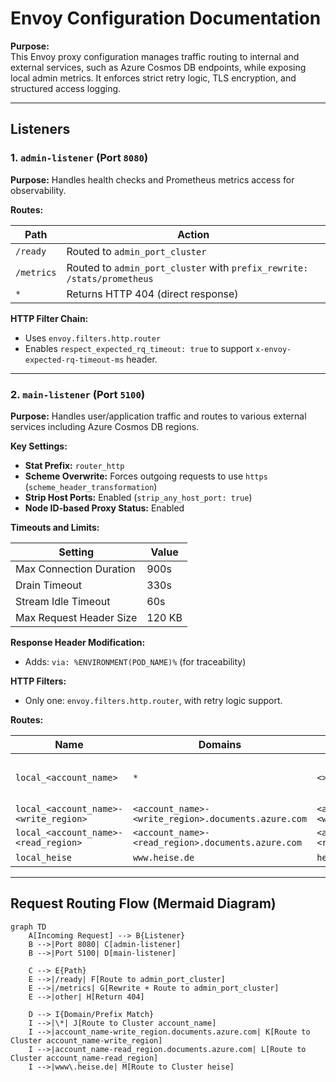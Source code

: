 <!-- cspell:disable -->
# Envoy Configuration Documentation

**Purpose:**  
This Envoy proxy configuration manages traffic routing to internal and external services, such as Azure Cosmos DB endpoints, while exposing local admin metrics. It enforces strict retry logic, TLS encryption, and structured access logging.

---

## Listeners

### 1. `admin-listener` (Port `8080`)

**Purpose:** Handles health checks and Prometheus metrics access for observability.

**Routes:**

| Path       | Action                                  |
|------------|------------------------------------------|
| `/ready`   | Routed to `admin_port_cluster`           |
| `/metrics` | Routed to `admin_port_cluster` with `prefix_rewrite: /stats/prometheus` |
| `*`        | Returns HTTP 404 (direct response)       |

**HTTP Filter Chain:**
- Uses `envoy.filters.http.router`
- Enables `respect_expected_rq_timeout: true` to support `x-envoy-expected-rq-timeout-ms` header.

---

### 2. `main-listener` (Port `5100`)

**Purpose:** Handles user/application traffic and routes to various external services including Azure Cosmos DB regions.

**Key Settings:**
- **Stat Prefix:** `router_http`
- **Scheme Overwrite:** Forces outgoing requests to use `https` (`scheme_header_transformation`)
- **Strip Host Ports:** Enabled (`strip_any_host_port: true`)
- **Node ID-based Proxy Status:** Enabled

**Timeouts and Limits:**

| Setting                    | Value   |
|----------------------------|---------|
| Max Connection Duration    | 900s    |
| Drain Timeout              | 330s    |
| Stream Idle Timeout        | 60s     |
| Max Request Header Size    | 120 KB  |

**Response Header Modification:**
- Adds: `via: %ENVIRONMENT(POD_NAME)%` (for traceability)

**HTTP Filters:**
- Only one: `envoy.filters.http.router`, with retry logic support.

**Routes:**

| Name                                  | Domains                       | Cluster   | Retry Policy                                  |
|---------------------------------------|-------------------------------|-----------|-----------------------------------------------|
| `local_<account_name>`                | `*`                           | `<>`      | `connect-failure,refused-stream,reset`, 3 retries |
| `local_<account_name>-<write_region>` | `<account_name>-<write_region>.documents.azure.com` | `<account_name>-<write_region>` | Same                                         |
| `local_<account_name>-<read_region>`  | `<account_name>-<read_region>.documents.azure.com`   | `<account_name>-<read_region>`   | Same                                          |
| `local_heise`                         | `www.heise.de`                | `heise`   | Same                                          |

---

## Request Routing Flow (Mermaid Diagram)

```mermaid
graph TD
    A[Incoming Request] --> B{Listener}
    B -->|Port 8080| C[admin-listener]
    B -->|Port 5100| D[main-listener]

    C --> E{Path}
    E -->|/ready| F[Route to admin_port_cluster]
    E -->|/metrics| G[Rewrite + Route to admin_port_cluster]
    E -->|other| H[Return 404]

    D --> I{Domain/Prefix Match}
    I -->|\*| J[Route to Cluster account_name]
    I -->|account_name-write_region.documents.azure.com| K[Route to Cluster account_name-write_region]
    I -->|account_name-read_region.documents.azure.com| L[Route to Cluster account_name-read_region]
    I -->|www\.heise.de| M[Route to Cluster heise]
```
